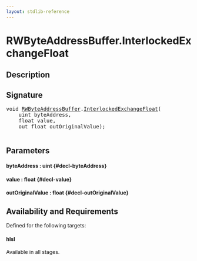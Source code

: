 ```yaml
---
layout: stdlib-reference
---
```


# RWByteAddressBuffer\.InterlockedExchangeFloat

## Description





## Signature 

<pre>
<span class="code_keyword">void</span> <a href="/stdlib-reference/types/RWByteAddressBuffer/index" class="code_type">RWByteAddressBuffer</a>.<a href="/stdlib-reference/types/RWByteAddressBuffer/InterlockedExchangeFloat">InterlockedExchangeFloat</a>(
    <span class="code_keyword">uint</span> <span class='code_param'>byteAddress</span>,
    <span class="code_keyword">float</span> <span class='code_param'>value</span>,
    <span class="code_keyword">out</span> <span class="code_keyword">float</span> <span class='code_param'>outOriginalValue</span>);

</pre>

## Parameters

#### byteAddress  : uint {#decl-byteAddress}
#### value  : float {#decl-value}
#### outOriginalValue  : float {#decl-outOriginalValue}

## Availability and Requirements

Defined for the following targets:

#### hlsl
Available in all stages.



